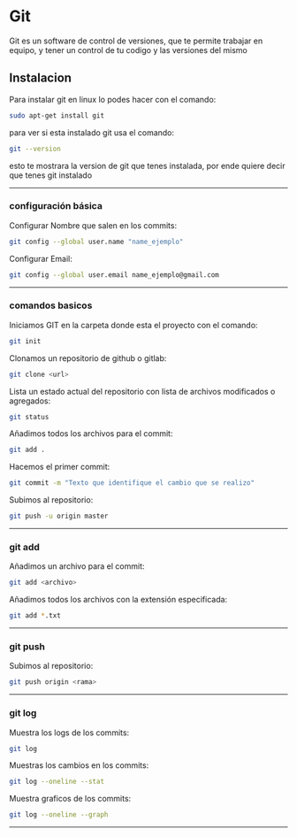 # Git

Git es un software de control de versiones, que te permite trabajar en equipo, y tener un control de tu codigo y las versiones del mismo

## Instalacion

Para instalar git en linux lo podes hacer con el comando:
```bash
sudo apt-get install git
```

para ver si esta instalado git usa el comando:
```bash
git --version
```
esto te mostrara la version de git que tenes instalada, por ende quiere decir que tenes git instalado

---

### configuración básica

Configurar Nombre que salen en los commits:
```bash
git config --global user.name "name_ejemplo"
```
Configurar Email:
```bash
git config --global user.email name_ejemplo@gmail.com
```

---

### comandos basicos

Iniciamos GIT en la carpeta donde esta el proyecto con el comando:
```bash
git init
```

Clonamos un repositorio de github o gitlab:
```bash
git clone <url>
```

Lista un estado actual del repositorio con lista de archivos modificados o agregados:
```bash
git status
```

Añadimos todos los archivos para el commit:
```bash
git add .
```

Hacemos el primer commit:
```bash
git commit -m "Texto que identifique el cambio que se realizo"
```

Subimos al repositorio:
```bash
git push -u origin master
```

---

### git add

Añadimos un archivo para el commit:
```bash
git add <archivo>
```
Añadimos todos los archivos con la extensión especificada:
```bash
git add *.txt
```

---

### git push

Subimos al repositorio:
```bash
git push origin <rama>
```

---

### git log
Muestra los logs de los commits:
```bash
git log
```
Muestras los cambios en los commits:
```bash
git log --oneline --stat
```
Muestra graficos de los commits:
```bash
git log --oneline --graph
```

---